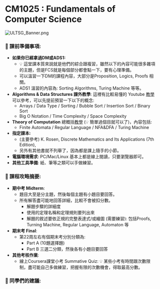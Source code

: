 # CM1025 : Fundamentals of Computer Science

![ULTSG_Banner.png](CM1025%20Fun%20e86eb/ULTSG_Banner.png)

### 🔖  課前準備事項:

- **如果你已經拿過DM或ADS1:**
    - 💡 這堂課本質來說就是他們的綜合跟複習，雖然以下的內容可能很多雜項的主題，但是FCS就是每個部分都會點一下，要有心理準備。
    - 可以溫習一下DM的課程內容，大部分是Proposition, Logics, Proofs 相關。
    - ADS1 溫習的內容為: Sorting Algorithms, Turing Machine 等等。
- **Algorithms & Data Structures 課外教學**: 這裡有比較易懂的 Youtube [教學](https://www.youtube.com/watch?v=8hly31xKli0)可以參考，可以先提前預習一下以下的概念:
    - Arrays / Data Type / Sorting / Bubble Sort / Insertion Sort / Binary Sort
    - Big O Notation / Time Complexity / Space Complexity
- **Theory of Computation** 總概括[教學](https://www.youtube.com/playlist?list=PLBlnK6fEyqRgp46KUv4ZY69yXmpwKOIev) (💡 簡單過個目就可以了)，內容包括:
    - Finite Automata / Regular Language / NFA&DFA / Turing Machine
- **指定課本:**
    - (主要參考) K. Rosen, Discrete Mathematics and Its Applications (7th Edition),
    - 另外有其他書就不列舉了，因為都是課上隨手的小節。
- **電腦環境需求**: PC/Mac/Linux 基本上都是線上閱讀，只要瀏覽器即可。
- **其他工具準備**: 紙、筆等之類可以手做練習。

### 📓 課程攻略摘要:

- **期中考 Midterm**:
    - 題目大至是分主題，然後每個主題有小題目要回答。
    - 所有解答盡可能地回答詳細，比較不會被扣分數。
        - 解題步驟的詳細度
        - 使用的定理名稱和定理規則要列出來
        - 解題的敘述要依正規的完整表達式/或繪圖 (需要練習): 包括Proofs, Turning Machine, Regular Language, Automaton 等
- **期末考 Final**:
    - 第22周左右有個期末考分別分類為:
        - Part A (10題選擇題)
        - Part B 三選二分類，然後各有小題目要回答
- **其他考核作業**:
    - 線上Coursera課堂小考 Summative Quiz: 💡 某些小考有時間跟次數限制，盡可能自己多做練習，把握有限的次數機會，得取最高分數。
    

### 🤩 同學們的建議: